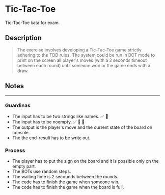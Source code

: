 # Tic-Tac-Toe

Tic-Tac-Toe kata for exam.

## Description

> The exercise involves developing a Tic-Tac-Toe game strictly adhering to the TDD rules.
> The system could be run in BOT mode to print on the screen all player's moves (with a 2 seconds timeout between each round) until someone won or the 
game ends with a draw.

## Notes

---

### Guardinas

- The input has to be two strings like names. ✅ 🍅
- The input has to be noempty. ✅ 🍅 🍅
- The output is the player's move and the current state of the board on console.  
- The the end-result has to be write out. 

### Process

- The player has to put the sign on the board and it is possible only on the empty part.
- The BOTs use random steps. 
- The waiting time is 2 secounds between the rounds. 
- The code has to finish the game when someone win. 
- The code has to finish the game when the board is full. 
 
